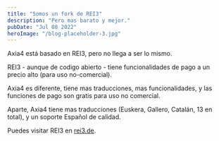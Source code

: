 ```yaml
---
title: "Somos un fork de REI3"
description: "Pero mas barato y mejor."
pubDate: "Jul 08 2022"
heroImage: "/blog-placeholder-3.jpg"
---
```


Axia4 está basado en REI3, pero no llega a ser lo mismo.

REI3 - aunque de codigo abierto - tiene funcionalidades de pago a un precio alto (para uso no-comercial).

Axia4 es diferente, tiene mas traducciones, mas funcionalidades, y las funciones de pago son gratis para uso no comercial.

Aparte, Axia4 tiene mas traducciones (Euskera, Gallero, Catalán, 13 en total), y un soporte Español de calidad.

Puedes visitar REI3 en [rei3.de](https://rei3.de).